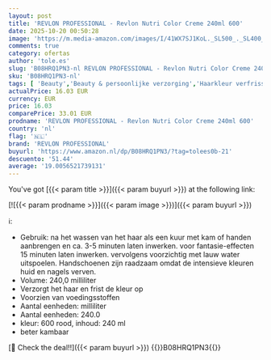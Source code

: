 ```yaml
---
layout: post
title: 'REVLON PROFESSIONAL - Revlon Nutri Color Creme 240ml 600'
date: 2025-10-20 00:50:28
image: 'https://m.media-amazon.com/images/I/41WX7SJ1KoL._SL500_._SL400_.jpg'
comments: true
category: ofertas
author: 'tole.es'
slug: 'B08HRQ1PN3-nl REVLON PROFESSIONAL - Revlon Nutri Color Creme 240ml 600'
sku: 'B08HRQ1PN3-nl'
tags: [ 'Beauty','Beauty & persoonlijke verzorging','Haarkleur verfrissende maskers','Haarkleurproducten','Haarverzorging','Kleurverfrissers','revlon professional','🇳🇱', ]
actualPrice: 16.03 EUR
currency: EUR
price: 16.03
comparePrice: 33.01 EUR
prodname: 'REVLON PROFESSIONAL - Revlon Nutri Color Creme 240ml 600'
country: 'nl'
flag: '🇳🇱'
brand: 'REVLON PROFESSIONAL'
buyurl: 'https://www.amazon.nl/dp/B08HRQ1PN3/?tag=tolees0b-21'
descuento: '51.44'
average: '19.0056521739131'
---
```


You've got [{{< param title >}}]({{< param buyurl >}}) at the following link:

[![{{< param prodname >}}]({{< param image >}})]({{< param buyurl >}})

ℹ️:

- Gebruik: na het wassen van het haar als een kuur met kam of handen aanbrengen en ca. 3-5 minuten laten inwerken. voor fantasie-effecten 15 minuten laten inwerken. vervolgens voorzichtig met lauw water uitspoelen. Handschoenen zijn raadzaam omdat de intensieve kleuren huid en nagels verven.
- Volume: 240,0 milliliter
- Verzorgt het haar en frist de kleur op
- Voorzien van voedingsstoffen
- Aantal eenheden: milliliter
- Aantal eenheden: 240.0
- kleur: 600 rood, inhoud: 240 ml
- beter kambaar

[🛒 Check the deal!!]({{< param buyurl >}})
{{<world>}}B08HRQ1PN3{{</world>}}
